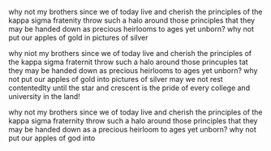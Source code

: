 why not my brothers since we of today live and cherish the principles of the kappa sigma fratenity throw such a halo around those principles that they may be handed down as precious heirlooms to ages yet unborn? why not put our apples of gold in pictures of silver



why niot my brothers since we of today live and cherish the principles of the kappa sigma fraternit throw such a halo around those princuples tat they may be handed down as precious heirlooms to ages yet unborn? why not put our apples of gold into pictures of silver may we not rest contentedlty until the star and crescent is the pride of every college and university in the land!






why not my brothers since we of today live and cherish the principles of the kappa sigma fraternity throw such a halo around those principles that they may be handed down as a precious heirloom to ages yet unborn? why not put our apples of god into 